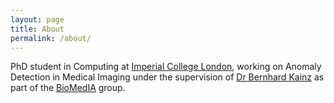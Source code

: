 ```yaml
---
layout: page
title: About
permalink: /about/
---
```


PhD student in Computing at [Imperial College London](https://www.imperial.ac.uk/computing/), working on Anomaly Detection in Medical Imaging under the supervision of [Dr Bernhard Kainz](http://bernhard-kainz.com/) as part of the [BioMedIA](https://biomedia.doc.ic.ac.uk/) group.

